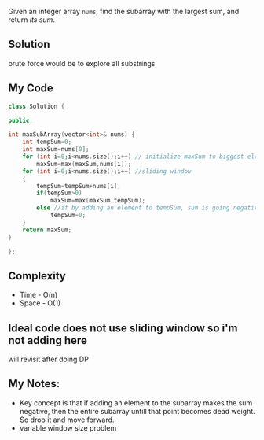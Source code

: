 Given an integer array `nums`, find the subarray with the largest sum, and return _its sum_.

## Solution

brute force would be to explore all substrings

## My Code

```cpp
class Solution {

public:

int maxSubArray(vector<int>& nums) {
	int tempSum=0;
	int maxSum=nums[0];
	for (int i=0;i<nums.size();i++) // initialize maxSum to biggest element in array
		maxSum=max(maxSum,nums[i]);
	for (int i=0;i<nums.size();i++) //sliding window
	{
		tempSum=tempSum+nums[i];
		if(tempSum>0)
			maxSum=max(maxSum,tempSum);
		else //if by adding an element to tempSum, sum is going negative, then all the elements uptill this element are useless. so move the window ahead by resetting tempSum
			tempSum=0;
	}
	return maxSum;
}

};
```

## Complexity
- Time - O(n)
- Space - O(1)


## Ideal code does not use sliding window so i'm not adding here

will revisit after doing DP


## My Notes:
- Key concept is that if adding an element to the subarray makes the sum negative, then the entire subarray untill that point becomes dead weight. So drop it and move forward.
- variable window size problem